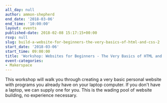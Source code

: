 ```yaml
---
all_day: null
author: ammon-shepherd
end_date: '2018-03-06'
end_time: '10:00:00'
layout: events
published-date: 2018-02-08 15:17:15+00:00
rsvp: null
slug: build-a-website-for-beginners-the-very-basics-of-html-and-css-2
start_date: '2018-03-06'
start_time: 09:00:00
title: 'Workshop: Websites for Beginners - The Very Basics of HTML and CSS'
event-categories:
- Makerspace
---
```


This workshop will walk you through creating a very basic personal website with programs you already have on your laptop computer. If you don't have a laptop, we can supply one for you. This is the wading pool of website building, no experience necessary.
